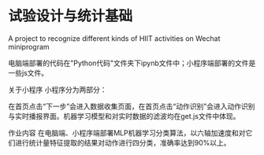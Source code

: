 # 试验设计与统计基础
A project to recognize different kinds of HIIT activities on Wechat miniprogram

电脑端部署的代码在"Python代码"文件夹下ipynb文件中；小程序端部署的文件是一些js文件。


关于小程序
小程序分为两部分：

在首页点击“下一步”会进入数据收集页面，在首页点击“动作识别”会进入动作识别与实时播报界面。机器学习模型和对实时数据的滤波均在get.js文件中体现。

作业内容
在电脑端、小程序端部署MLP机器学习分类算法，以六轴加速度和对它们进行统计量特征提取的结果对动作进行四分类，准确率达到90%以上。

